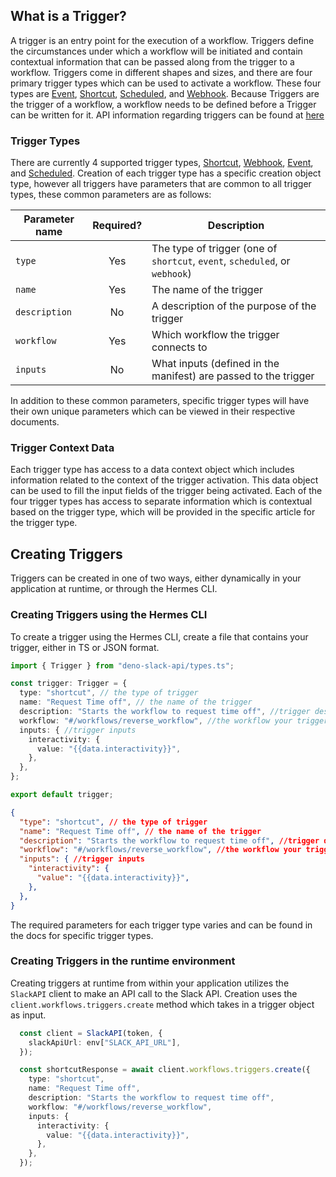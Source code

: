 ## What is a Trigger?

A trigger is an entry point for the execution of a workflow. Triggers define the circumstances under which a workflow will be initiated and contain contextual information that can be
passed along from the trigger to a workflow. Triggers come in different shapes and sizes, and there are four primary trigger types which can be used to activate a workflow.
These four types are [Event](./event-triggers.md), [Shortcut](./shortcut-triggers.md), [Scheduled](./scheduled-trigger.md), and [Webhook](./webhook-triggers.md). Because Triggers are the trigger of a workflow, a workflow needs to be defined before a Trigger can be written for it. API information regarding triggers can be found at [here](https://api.slack.com/future/triggers)

### Trigger Types
There are currently 4 supported trigger types, [Shortcut](shortcut-trigger.md), [Webhook](webhook-trigger.md), 
[Event](event-trigger.md), and [Scheduled](scheduled-trigger.md). Creation of each trigger type has a specific creation
object type, however all triggers have parameters that are common to all trigger types, these common parameters are as follows:

| Parameter name  | Required?     | Description                                                          |
| ----------------|:-------------:| ---------------------------------------------------------------------|
| `type`            | Yes           | The type of trigger (one of `shortcut`, `event`, `scheduled`, or `webhook`)|
| `name`            | Yes           | The name of the trigger                                              |
| `description`     | No            | A description of the purpose of the trigger                          |
| `workflow`        | Yes           | Which workflow the trigger connects to                               |
| `inputs`          | No            | What inputs (defined in the manifest) are passed to the trigger      |

In addition to these common parameters, specific trigger types will have their own unique parameters which can be viewed in 
their respective documents.

### Trigger Context Data
Each trigger type has access to a data context object which includes information related to the context of the trigger activation. This data object can be used to fill the input fields of the trigger being activated. Each of the four trigger types has access to separate information which is contextual based on the trigger type, which will be provided in the specific article for the trigger type.

## Creating Triggers

Triggers can be created in one of two ways, either dynamically in your application at runtime, or through the Hermes CLI.
### Creating Triggers using the Hermes CLI

To create a trigger using the Hermes CLI, create a file that contains your trigger, either in TS or JSON format.
```ts
import { Trigger } from "deno-slack-api/types.ts";

const trigger: Trigger = {
  type: "shortcut", // the type of trigger
  name: "Request Time off", // the name of the trigger
  description: "Starts the workflow to request time off", //trigger description
  workflow: "#/workflows/reverse_workflow", //the workflow your trigger activates
  inputs: { //trigger inputs
    interactivity: {
      value: "{{data.interactivity}}",
    },
  },
};

export default trigger;
```

```json
{
  "type": "shortcut", // the type of trigger
  "name": "Request Time off", // the name of the trigger
  "description": "Starts the workflow to request time off", //trigger description
  "workflow": "#/workflows/reverse_workflow", //the workflow your trigger activates
  "inputs": { //trigger inputs
    "interactivity": {
      "value": "{{data.interactivity}}",
    },
  },
}
```

The required parameters for each trigger type varies and can be found in the docs for specific trigger types.

### Creating Triggers in the runtime environment

Creating triggers at runtime from within your application utilizes the `SlackAPI` client to make an API call to the Slack API.
Creation uses the `client.workflows.triggers.create` method which takes in a trigger object as input. 

```ts
  const client = SlackAPI(token, {
    slackApiUrl: env["SLACK_API_URL"],
  });

  const shortcutResponse = await client.workflows.triggers.create({
    type: "shortcut",
    name: "Request Time off",
    description: "Starts the workflow to request time off",
    workflow: "#/workflows/reverse_workflow",
    inputs: {
      interactivity: {
        value: "{{data.interactivity}}",
      },
    },
  });
```

